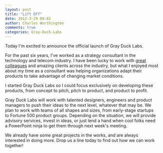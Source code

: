 ```yaml
---
layout: post
title: "Lift Off"
date: 2012-3-29 09:02
author: Charles Worthington
comments: true
categories: Gray-Duck-Labs
---
```


Today I'm excited to announce the official launch of Gray Duck Labs.

For the past six years, I've worked as a strategy consultant in the technology and telecom industry. I have been lucky to work with [great colleagues](www.altvil.com) and amazing clients across the industry, but what I enjoyed most about my time as a consultant was helping organizations adapt their products to take advantage of changing market conditions.

I started Gray Duck Labs so I could focus exclusively on developing these products, from concept to pitch, pitch to product, and product to profit.

Gray Duck Labs will work with talented designers, engineers and product managers to push their ideas to the next level, whatever that may be. We plan to work with teams of all shapes and sizes, from early-stage startups to Fortune 500 product groups. Depending on the situation, we will provide advisory services, invest in ideas, or just lend a hand when cool folks need a PowerPoint ninja to get them through next week's meeting.

We already have some great projects in the works, and are always interested in doing more. Drop us a line today to find out how we can work together!